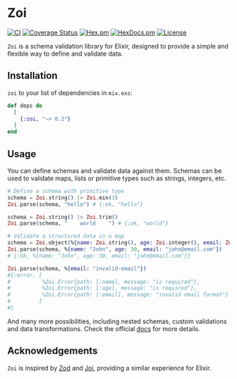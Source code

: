 # Zoi

[![CI](https://github.com/phcurado/zoi/actions/workflows/ci.yml/badge.svg)](https://github.com/phcurado/zoi/actions/workflows/ci.yml)
[![Coverage Status](https://coveralls.io/repos/github/phcurado/zoi/badge.svg?branch=main)](https://coveralls.io/github/phcurado/zoi?branch=main)
[![Hex.pm](https://img.shields.io/hexpm/v/zoi)](https://hex.pm/packages/zoi)
[![HexDocs.pm](https://img.shields.io/badge/Docs-HexDocs-blue)](https://hexdocs.pm/zoi)
[![License](https://img.shields.io/hexpm/l/zoi.svg)](https://hex.pm/packages/zoi)

`Zoi` is a schema validation library for Elixir, designed to provide a simple and flexible way to define and validate data.

## Installation

`zoi` to your list of dependencies in `mix.exs`:

```elixir
def deps do
  [
    {:zoi, "~> 0.2"}
  ]
end
```

## Usage

You can define schemas and validate data against them. Schemas can be used to validate maps, lists or primitive types such as strings, integers, etc.

```elixir
# Define a schema with primitive type
schema = Zoi.string() |> Zoi.min(3)
Zoi.parse(schema, "hello") # {:ok, "hello"}

schema = Zoi.string() |> Zoi.trim()
Zoi.parse(schema, "    world    ") # {:ok, "world"}

# Validate a structured data in a map
schema = Zoi.object(%{name: Zoi.string(), age: Zoi.integer(), email: Zoi.email()})
Zoi.parse(schema, %{name: "John", age: 30, email: "john@email.com"})
# {:ok, %{name: "John", age: 30, email: "john@email.com"}}

Zoi.parse(schema, %{email: "invalid-email"})
#{:error, [
#          %Zoi.Error{path: [:name], message: "is required"},
#          %Zoi.Error{path: [:age], message: "is required"},
#          %Zoi.Error{path: [:email], message: "invalid email format"}
#         ]
#}

```

And many more possibilities, including nested schemas, custom validations and data transformations. Check the official [docs](https://hexdocs.pm/zoi) for more details.

## Acknowledgements

`Zoi` is inspired by [Zod](https://zod.dev/) and [Joi](https://joi.dev/), providing a similar experience for Elixir.

